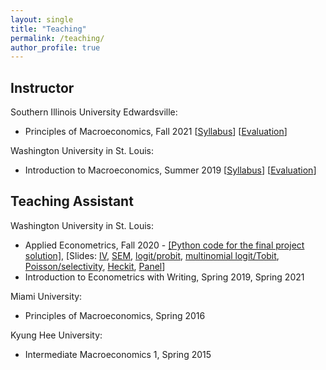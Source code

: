 ```yaml
---
layout: single
title: "Teaching"
permalink: /teaching/
author_profile: true
---
```


## Instructor

Southern Illinois University Edwardsville:
- Principles of Macroeconomics, Fall 2021 [[Syllabus](https://wleejin.github.io/files/2021_Fall_ECON111_syllabus.pdf)] [[Evaluation](https://wleejin.github.io/files/2021_Fall_ECON111_course_eval_final.pdf)]

Washington University in St. Louis:
- Introduction to Macroeconomics, Summer 2019 [[Syllabus](https://acadinfo.wustl.edu/syllabus/syllabus/SU2019/L/L11/1021/21)] [[Evaluation](https://wleejin.github.io/files/2019_Summer_ECON1021_Course_Eval.pdf)]

## Teaching Assistant

Washington University in St. Louis:
- Applied Econometrics, Fall 2020 - [[Python code for the final project solution]](https://github.com/wleejin/birthweight-smoking), [Slides: [IV](https://wleejin.github.io/files/LN2_IV.pdf), [SEM](https://wleejin.github.io/files/LN3_SEM.pdf), [logit/probit](https://wleejin.github.io/files/LN4_logit_probit.pdf), [multinomial logit/Tobit](https://wleejin.github.io/files/LN5_multinomial_logit_Tobit.pdf), [Poisson/selectivity](https://wleejin.github.io/files/LN6_Poisson_selectivity.pdf), [Heckit](https://wleejin.github.io/files/LN7_Heckit.pdf), [Panel](https://wleejin.github.io/files/LN8_Panel.pdf)]
- Introduction to Econometrics with Writing, Spring 2019, Spring 2021

Miami University:
- Principles of Macroeconomics, Spring 2016

Kyung Hee University:
- Intermediate Macroeconomics 1, Spring 2015
